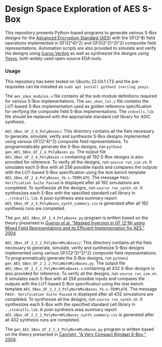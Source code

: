# Design Space Exploration of AES S-Box

This repository presents Python-based programs to generate various S-Box designs for the [Advanced Encryption Standard (AES)](https://en.wikipedia.org/wiki/Advanced_Encryption_Standard) with the GF(2^8) field operations implemented in GF((2^4)^2) and GF(((2^2)^2)^2) composite field representations. Automation scripts are also provided to simulate and verify the designs using [Icarus Verilog](https://bleyer.org/icarus) as well as synthesize the designs using [Yosys](https://yosyshq.net/yosys), both widely used open-source EDA tools.

### Usage

This repository has been tested on Ubuntu 22.04.1 LTS and the pre-requisites can be installed as ```sudo apt install python2 iverilog yosys```.

The ```aes_sbox_modules.v``` file contains all the sub-module definitions required for various S-Box implementations. The ```aes_sbox_lut.v``` file contains the LUT-based S-Box implementation used as golden reference specification for verifying the composite field S-Box implementations. The ```stdcells.lib``` file should be replaced with the appropriate standard cell library for ASIC synthesis.

```AES_SBox_GF_2_4_PolyBases/```: This directory contains all the fiels necessary to generate, simulate, verify and synthesize S-Box designs implemented using various GF((2^4)^2) composite field representations. To programmatically generate the S-Box designs, run ```python2 gen_AES_SBox_GF_2_4_PolyBases.py```. The output file ```AES_SBox_GF_2_4_PolyBases.v``` containing all 192 S-Box designs is also provided for reference. To verify all the designs, run ```source run_sim.sh```. It simulates each S-Box with all 256 possible inputs and compares the outputs with the LUT-based S-Box specification using the test-bench template ```AES_SBox_GF_2_4_PolyBases_tb.v.TEMPLATE```. The message ```PASS: Verification Suite Passed``` is displayed after all 192 simulations are completed. To synthesize all the designs, run ```source run_synth.sh```. It synthesizes each S-Box with the specified standard cell library in ```../stdcells.lib```. A post-synthesis area summary report ```AES_SBox_GF_2_4_PolyBases_synth_summary.csv``` is generated after all 192 synthesis runs are completed.

The ```gen_AES_SBox_GF_2_4_PolyBases.py``` program is written based on the theory presented in [Gueron et al, "Masked Inversion in GF (2^N) using Mixed Field Representations and its Efficient Implementation for AES," 2004](https://pluto.huji.ac.il/~orzu/publications/ijcr_book_2004_01_03.pdf).

```AES_SBox_GF_2_2_2_PolyNormMixBases/```: This directory contains all the fiels necessary to generate, simulate, verify and synthesize S-Box designs implemented using various GF(((2^2)^2)^2) composite field representations. To programmatically generate the S-Box designs, run ```python2 gen_AES_SBox_GF_2_2_2_PolyNormMixBases.py```. The output file ```AES_SBox_GF_2_2_2_PolyNormMixBases.v``` containing all 432 S-Box designs is also provided for reference. To verify all the designs, run ```source run_sim.sh```. It simulates each S-Box with all 256 possible inputs and compares the outputs with the LUT-based S-Box specification using the test-bench template ```AES_SBox_GF_2_2_2_PolyNormMixBases_tb.v.TEMPLATE```. The message ```PASS: Verification Suite Passed``` is displayed after all 432 simulations are completed. To synthesize all the designs, run ```source run_synth.sh```. It synthesizes each S-Box with the specified standard cell library in ```../stdcells.lib```. A post-synthesis area summary report ```AES_SBox_GF_2_2_2_PolyNormMixBases_synth_summary.csv``` is generated after all 432 synthesis runs are completed.

The ```gen_AES_SBox_GF_2_2_2_PolyNormMixBases.py``` program is written based on the theory presented in [Canright, "A Very Compact Rijndael S-Box," 2004](https://core.ac.uk/download/pdf/36694529.pdf).
